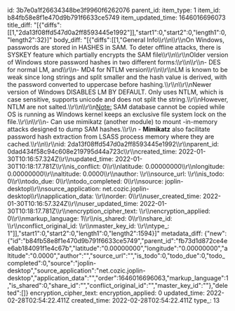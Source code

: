 id: 3b7e0a1f26634348be3f9960f6262076
parent_id: 
item_type: 1
item_id: b84fb58e8f1e470d9b791f6633ce5749
item_updated_time: 1646016696073
title_diff: "[{\"diffs\":[[1,\"2da13f08ffd547d0a2ff8593445e1992\"]],\"start1\":0,\"start2\":0,\"length1\":0,\"length2\":32}]"
body_diff: "[{\"diffs\":[[1,\"General Info\\\r\\\n\\\r\\\nOn Windows, passwords are stored in HASHES in SAM. To deter offline attacks, there is SYSKEY feature which partially encrypts the SAM file\\\r\\\n\\\r\\\nOlder version of Windows store password hashes in two different forms:\\\r\\\n\\\r\\\n- DES for normal LM, and\\\r\\\n- MD4 for NTLM version\\\r\\\n\\\r\\\nLM is known to be weak since long strings and split smaller and the hash value is derived, with the password converted to uppercase before hashing.\\\r\\\n\\\r\\\nNewer version of Windows DISABLES LM BY DEFAULT. Only uses NTLM, which is case sensitive, supports unicode and does not split the string.\\\r\\\nHowever, NTLM are not salted.\\\r\\\n\\\r\\\n<ins>Note:</ins> SAM database cannot be copied while OS is running as Windows kernel keeps an exclusive file system lock on the file.\\\r\\\n\\\r\\\n- Can use mimikatz (another module) to mount -in-memory attacks designed to dump SAM hashes.\\\r\\\n    - **Mimikatz** also facilitate password hash extraction from LSASS process memory where they are cached.\\\r\\\n\\\r\\\nid: 2da13f08ffd547d0a2ff8593445e1992\\\r\\\nparent_id: 0dad434f58c94c608e219795d44a723c\\\r\\\ncreated_time: 2022-01-30T10:16:57.324Z\\\r\\\nupdated_time: 2022-01-30T10:18:17.781Z\\\r\\\nis_conflict: 0\\\r\\\nlatitude: 0.00000000\\\r\\\nlongitude: 0.00000000\\\r\\\naltitude: 0.0000\\\r\\\nauthor: \\\r\\\nsource_url: \\\r\\\nis_todo: 0\\\r\\\ntodo_due: 0\\\r\\\ntodo_completed: 0\\\r\\\nsource: joplin-desktop\\\r\\\nsource_application: net.cozic.joplin-desktop\\\r\\\napplication_data: \\\r\\\norder: 0\\\r\\\nuser_created_time: 2022-01-30T10:16:57.324Z\\\r\\\nuser_updated_time: 2022-01-30T10:18:17.781Z\\\r\\\nencryption_cipher_text: \\\r\\\nencryption_applied: 0\\\r\\\nmarkup_language: 1\\\r\\\nis_shared: 0\\\r\\\nshare_id: \\\r\\\nconflict_original_id: \\\r\\\nmaster_key_id: \\\r\\\ntype_: 1\"]],\"start1\":0,\"start2\":0,\"length1\":0,\"length2\":1594}]"
metadata_diff: {"new":{"id":"b84fb58e8f1e470d9b791f6633ce5749","parent_id":"fb73d1d872ce4ee6ab184091f1e4c67b","latitude":"0.00000000","longitude":"0.00000000","altitude":"0.0000","author":"","source_url":"","is_todo":0,"todo_due":0,"todo_completed":0,"source":"joplin-desktop","source_application":"net.cozic.joplin-desktop","application_data":"","order":1646016696063,"markup_language":1,"is_shared":0,"share_id":"","conflict_original_id":"","master_key_id":""},"deleted":[]}
encryption_cipher_text: 
encryption_applied: 0
updated_time: 2022-02-28T02:54:22.411Z
created_time: 2022-02-28T02:54:22.411Z
type_: 13